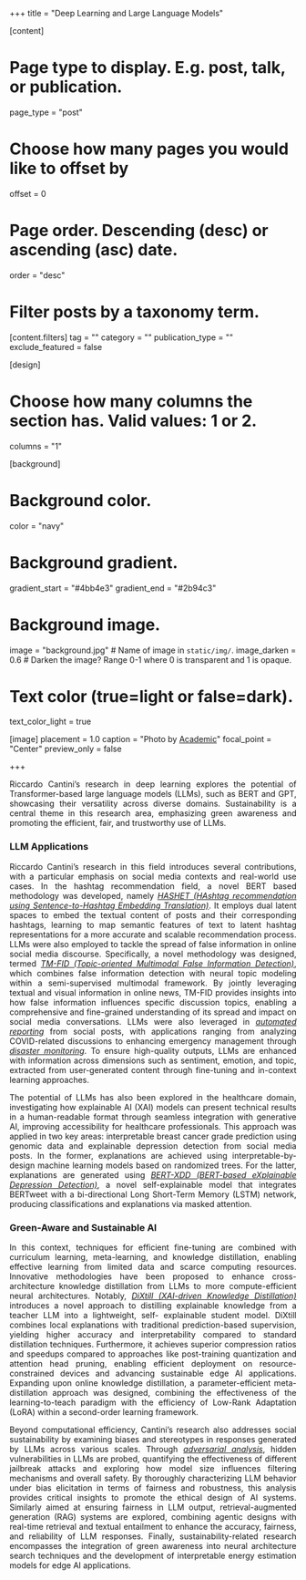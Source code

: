 +++
title = "Deep Learning and Large Language Models"

[content]
  # Page type to display. E.g. post, talk, or publication.
  page_type = "post"
  
  # Choose how many pages you would like to offset by
  offset = 0

  # Page order. Descending (desc) or ascending (asc) date.
  order = "desc"

  # Filter posts by a taxonomy term.
  [content.filters]
    tag = ""
    category = ""
    publication_type = ""
    exclude_featured = false

[design]
  # Choose how many columns the section has. Valid values: 1 or 2.
  columns = "1"


[background]
  # Background color.
  color = "navy"
  
  # Background gradient.
  gradient_start = "#4bb4e3"
  gradient_end = "#2b94c3"
  
  # Background image.
  image = "background.jpg"  # Name of image in `static/img/`.
  image_darken = 0.6  # Darken the image? Range 0-1 where 0 is transparent and 1 is opaque.

  # Text color (true=light or false=dark).
  text_color_light = true

[image]
placement = 1.0
caption = "Photo by [Academic](https://sourcethemes.com/academic/)"
focal_point = "Center"
preview_only = false

+++
<div style="text-align: justify">
Riccardo Cantini’s research in deep learning explores the potential of Transformer-based large language models (LLMs), such as BERT and GPT, showcasing their versatility across diverse domains. Sustainability is a central theme in this research area, emphasizing green awareness and promoting the efficient, fair, and trustworthy use of LLMs.

<h3>LLM Applications</h3>
Riccardo Cantini’s research in this field introduces several contributions, with a particular emphasis on social media contexts and real-world use cases. In the hashtag recommendation field, a novel BERT based methodology was developed, namely <i><a href="/publication/tkdd-2021/">HASHET (HAshtag recommendation using Sentence-to-Hashtag Embedding Translation)</a></i>. It employs dual latent spaces to embed the textual content of posts and their corresponding hashtags, learning to map semantic features of text to latent hashtag representations for a more accurate and scalable recommendation process. LLMs were also employed to tackle the spread of false information in online social media discourse. Specifically, a novel methodology was designed, termed <i><a href="/publication/ml-journal-2024/">TM-FID (Topic-oriented Multimodal False Information Detection)</a></i>, which combines false information detection with neural topic modeling within a semi-supervised multimodal framework. By jointly leveraging textual and visual information in online news, TM-FID provides insights into how false information influences specific discussion topics, enabling a comprehensive and fine-grained understanding of its spread and impact on social media conversations. LLMs were also leveraged in <i><a href="/publication/aiai-2024/">automated reporting</a></i> from social posts, with applications ranging from analyzing COVID-related discussions to enhancing emergency management through <i><a href="/publication/osnem_llm-disaster_2024/">disaster monitoring</a></i>. To ensure high-quality outputs, LLMs are enhanced with information across dimensions such as sentiment, emotion, and topic, extracted from user-generated content through fine-tuning and in-context learning approaches.

The potential of LLMs has also been explored in the healthcare domain, investigating how explainable AI (XAI) models can present technical results in a human-readable format through seamless integration with generative AI, improving accessibility for healthcare professionals. This approach was applied in two key areas: interpretable breast cancer grade prediction using genomic data and explainable depression detection from social media posts. In the former, explanations are achieved using interpretable-by-design machine learning models based on randomized trees. For the latter, explanations are generated using <i><a href="/publication/bert-xdd-preprint/">BERT-XDD (BERT-based eXplainable Depression Detection)</a></i>, a novel self-explainable model that integrates BERTweet with a bi-directional Long Short-Term Memory (LSTM) network, producing classifications and explanations via masked attention.

<h3>Green-Aware and Sustainable AI</h3>
In this context, techniques for efficient fine-tuning are combined with curriculum learning, meta-learning, and knowledge distillation, enabling effective learning from limited data and scarce computing resources. Innovative methodologies have been proposed to enhance cross-architecture knowledge distillation from LLMs to more compute-efficient neural architectures. Notably, <i><a href="/publication/journal-big-data-2024-dixtill/">DiXtill (XAI-driven Knowledge Distillation)</a></i> introduces a novel approach to distilling explainable knowledge from a teacher LLM into a lightweight, self- explainable student model. DiXtill combines local explanations with traditional prediction-based supervision, yielding higher accuracy and interpretability compared to standard distillation techniques. Furthermore, it achieves superior compression ratios and speedups compared to approaches like post-training quantization and attention head pruning, enabling efficient deployment on resource-constrained devices and advancing sustainable edge AI applications. Expanding upon online knowledge distillation, a parameter-efficient meta-distillation approach was designed, combining the effectiveness of the learning-to-teach paradigm with the efficiency of Low-Rank Adaptation (LoRA) within a second-order learning framework.

Beyond computational efficiency, Cantini’s research also addresses social sustainability by examining biases and stereotypes in responses generated by LLMs across various scales. Through <i><a href="/publication/ds2024-llm-bias/">adversarial analysis</a></i>, hidden vulnerabilities in LLMs are probed, quantifying the effectiveness of different jailbreak attacks and exploring how model size influences filtering mechanisms and overall safety. By thoroughly characterizing LLM behavior under bias elicitation in terms of fairness and robustness, this analysis provides critical insights to promote the ethical design of AI systems. Similarly aimed at ensuring fairness in LLM output, retrieval-augmented generation (RAG) systems are explored, combining agentic designs with real-time retrieval and textual entailment to enhance the accuracy, fairness, and reliability of LLM responses. Finally, sustainability-related research encompasses the integration of green awareness into neural architecture search techniques and the development of interpretable energy estimation models for edge AI applications.
</div>

